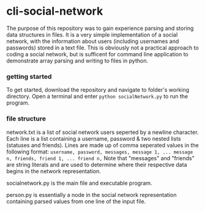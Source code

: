 # cli-social-network

The purpose of this repository was to gain experience parsing and storing data structures in files. It is a very simple implementation of a social network, with the information about users (including usernames and passwords) stored in a text file. This is obviously not a practical approach to coding a social network, but is sufficent for command line application to demonstrate array parsing and writing to files in python.

### getting started
To get started, download the repository and navigate to folder's working directory. Open a terminal and enter `python socialNetwork.py` to run the program.

### file structure
network.txt is a list of social network users seperted by a newline character. Each line is a list containing a username, password & two nested lists (statuses and friends). Lines are made up of comma seperated values in the following format:
`username, password, messages, message 1, ... message n, friends, friend 1, ... friend n,`
Note that "messages" and "friends" are string literals and are used to determine where their respective data begins in the network representation.

socialnetwork.py is the main file and executable program.

person.py is essentially a node in the social network representation containing parsed values from one line of the input file.
